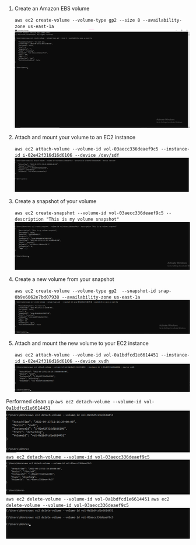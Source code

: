1. Create an Amazon EBS volume
    
    `aws ec2 create-volume --volume-type gp2 --size 8 --availability-zone us-east-1a`
    ![](solution%20week%204%20lab%202%20screens/create%20ebs.png)

2. Attach and mount your volume to an EC2 instance
    
    `aws ec2 attach-volume --volume-id vol-03aecc336deaef9c5 --instance-id i-02e42f316d16d6106 --device /dev/sdf`
    ![](solution%20week%204%20lab%202%20screens/attach%20ebs%20to%20instance.png)

3. Create a snapshot of your volume
    
    `aws ec2 create-snapshot --volume-id vol-03aecc336deaef9c5 --description "This is my volume snapshot"`
    ![](solution%20week%204%20lab%202%20screens/snapshot%20of%20my%20ebs%20volume%20.png)

4. Create a new volume from your snapshot
    
    `aws ec2 create-volume --volume-type gp2  --snapshot-id snap-0b9e6062e7bd07938 --availability-zone us-east-1a`
    ![](solution%20week%204%20lab%202%20screens/create%20ebs%20volume%20with%20snapshot%20id.png)

5. Attach and mount the new volume to your EC2 instance
    
    `aws ec2 attach-volume --volume-id vol-0a1bdfcd1e6614451 --instance-id i-02e42f316d16d6106 --device xvdh`
    ![](solution%20week%204%20lab%202%20screens/attach%202nd%20volume%20to%20instance.png)

Performed clean up
    `aws ec2 detach-volume --volume-id vol-0a1bdfcd1e6614451`
    ![](solution%20week%204%20lab%202%20screens/detach1.png)
    `aws ec2 detach-volume --volume-id vol-03aecc336deaef9c5`
    ![](solution%20week%204%20lab%202%20screens/detach2.png)
    `aws ec2 delete-volume --volume-id vol-0a1bdfcd1e6614451`
    `aws ec2 delete-volume --volume-id vol-03aecc336deaef9c5`
    ![](solution%20week%204%20lab%202%20screens/deleted.png)